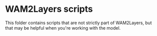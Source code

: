 # WAM2Layers scripts

This folder contains scripts that are not strictly part of WAM2Layers, but that
may be helpful when you're working with the model.
